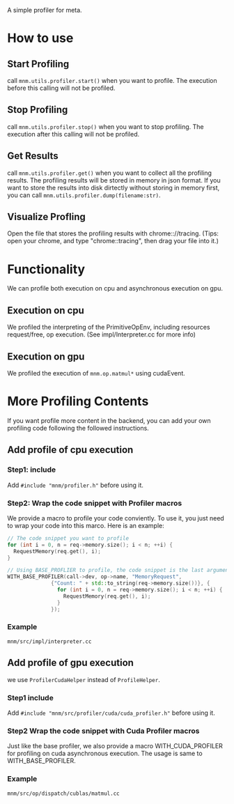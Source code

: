 
A simple profiler for meta.

# How to use

## Start Profiling

call `mnm.utils.profiler.start()` when you want to profile.
The execution before this calling will not be profiled.

## Stop Profiling

call `mnm.utils.profiler.stop()` when you want to stop profiling.
The execution after this calling will not be profiled.

## Get Results

call `mnm.utils.profiler.get()` when you want to collect all the profiling results. The profiling results will be stored in memory in json format. If you want to store the results into disk dirtectly without storing in memory first, you can call `mnm.utils.profiler.dump(filename:str)`.

## Visualize Profling

Open the file that stores the profiling results with chrome:://tracing.
(Tips: open your chrome, and type "chrome::tracing", then drag your file into it.)

# Functionality

We can profile both execution on cpu and asynchronous execution on gpu.

## Execution on cpu

We profiled the interpreting of the PrimitiveOpEnv, including resources request/free, op execution. (See impl/Interpreter.cc for more info)

## Execution on gpu

We profiled the execution of `mnm.op.matmul*` using cudaEvent.

# More Profiling Contents

If you want profile more content in the backend, you can add your own profiling code following the followed instructions.

## Add profile of cpu execution

### Step1: include

Add `#include "mnm/profiler.h"` before using it.

### Step2: Wrap the code snippet with Profiler macros

We provide a macro to profile your code conviently. To use it, you just need to wrap your code into this marco.
Here is an example:

``` cpp
// The code snippet you want to profile
for (int i = 0, n = req->memory.size(); i < n; ++i) {
  RequestMemory(req.get(), i);
}

```

``` cpp
// Using BASE_PROFLIER to profile, the code snippet is the last argument of this macro.
WITH_BASE_PROFILER(call->dev, op->name, "MemoryRequest",
              {"Count: " + std::to_string(req->memory.size())}, {
                for (int i = 0, n = req->memory.size(); i < n; ++i) {
                  RequestMemory(req.get(), i);
                }
              });
```

### Example

`mnm/src/impl/interpreter.cc`

## Add profile of gpu execution

we use `ProfilerCudaHelper` instead of `ProfileHelper`.

### Step1 include

Add `#include "mnm/src/profiler/cuda/cuda_profiler.h"` before using it.

### Step2 Wrap the code snippet with Cuda Profiler macros

Just like the base profiler, we also provide a macro WITH_CUDA_PROFILER for profiling on cuda asynchronous execution.
The usage is same to WITH_BASE_PROFILER.

### Example

`mnm/src/op/dispatch/cublas/matmul.cc`
